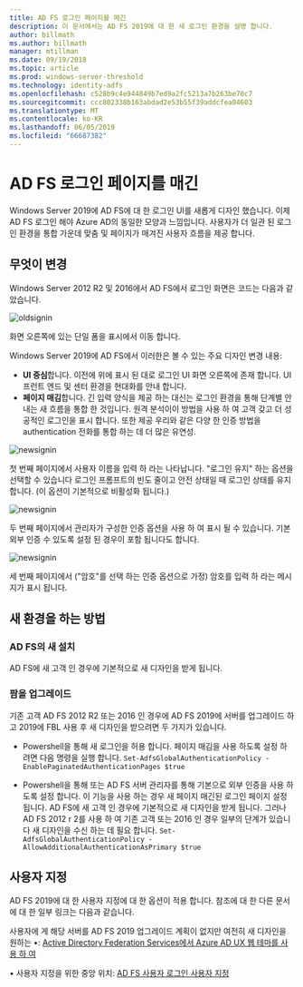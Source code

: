```yaml
---
title: AD FS 로그인 페이지를 매긴
description: 이 문서에서는 AD FS 2019에 대 한 새 로그인 환경을 설명 합니다.
author: billmath
ms.author: billmath
manager: mtillman
ms.date: 09/19/2018
ms.topic: article
ms.prod: windows-server-threshold
ms.technology: identity-adfs
ms.openlocfilehash: c528b9c4e944849b7ed9a2fc5213a7b263be70c7
ms.sourcegitcommit: ccc802338b163abdad2e53b55f39addcfea04603
ms.translationtype: MT
ms.contentlocale: ko-KR
ms.lasthandoff: 06/05/2019
ms.locfileid: "66687382"
---
```

# <a name="ad-fs-paginated-sign-in"></a>AD FS 로그인 페이지를 매긴


Windows Server 2019에 AD FS에 대 한 로그인 UI를 새롭게 디자인 했습니다.  이제 AD FS 로그인 해야 Azure AD의 동일한 모양과 느낌입니다.  사용자가 더 일관 된 로그인 환경을 통합 가운데 맞춤 및 페이지가 매겨진 사용자 흐름을 제공 합니다.

## <a name="whats-changing"></a>무엇이 변경
Windows Server 2012 R2 및 2016에서 AD FS에서 로그인 화면은 코드는 다음과 같았습니다.

![oldsignin](media/AD-FS-paginated-sign-in/signin1.png)

화면 오른쪽에 있는 단일 폼을 표시에서 이동 합니다.

Windows Server 2019에 AD FS에서 이러한은 볼 수 있는 주요 디자인 변경 내용:


- **UI 중심**합니다. 이전에 위에 표시 된 대로 로그인 UI 화면 오른쪽에 존재 합니다. UI 프런트 엔드 및 센터 환경을 현대화를 안내 합니다.
- **페이지 매김**합니다. 긴 입력 양식을 제공 하는 대신는 로그인 환경을 통해 단계별 안내는 새 흐름을 통합 한 것입니다. 원격 분석이이 방법을 사용 하 여 고객 갖고 더 성공적인 로그인을 표시 합니다. 또한 제공 우리와 같은 다양 한 인증 방법을 authentication 전화를 통합 하는 데 더 많은 유연성.

![newsignin](media/AD-FS-paginated-sign-in/signin2.png)

첫 번째 페이지에서 사용자 이름을 입력 하 라는 나타납니다. "로그인 유지" 하는 옵션을 선택할 수 있습니다 로그인 프롬프트의 빈도 줄이고 안전 상태일 때 로그인 상태를 유지 합니다. (이 옵션이 기본적으로 비활성화 됩니다.)

![newsignin](media/AD-FS-paginated-sign-in/signin3.png)

두 번째 페이지에서 관리자가 구성한 인증 옵션을 사용 하 여 표시 될 수 있습니다. 기본 외부 인증 수 있도록 설정 된 경우이 포함 됩니다도 합니다.

![newsignin](media/AD-FS-paginated-sign-in/signin4.png)

세 번째 페이지에서 ("암호"를 선택 하는 인증 옵션으로 가정) 암호를 입력 하 라는 메시지가 표시 됩니다.

## <a name="how-to-get-the-new-experience"></a>새 환경을 하는 방법

### <a name="new-installation-of-ad-fs"></a>AD FS의 새 설치
AD FS에 새 고객 인 경우에 기본적으로 새 디자인을 받게 됩니다.

### <a name="upgrading-a-farm"></a>팜을 업그레이드
기존 고객 AD FS 2012 R2 또는 2016 인 경우에 AD FS 2019에 서버를 업그레이드 하 고 2019에 FBL 사용 후 새 디자인을 받으려면 두 가지가 있습니다.

- Powershell을 통해 새 로그인을 허용 합니다. 페이지 매김을 사용 하도록 설정 하려면 다음 명령을 실행 합니다. ``Set-AdfsGlobalAuthenticationPolicy -EnablePaginatedAuthenticationPages $true``

 - Powershell을 통해 또는 AD FS 서버 관리자를 통해 기본으로 외부 인증을 사용 하도록 설정 합니다. 이 기능을 사용 하는 경우 새 페이지 매긴된 로그인 페이지 설정 됩니다.
AD FS에 새 고객 인 경우에 기본적으로 새 디자인을 받게 됩니다. 그러나 AD FS 2012 r 2를 사용 하 여 기존 고객 또는 2016 인 경우 일부의 단계가 있습니다 새 디자인을 수신 하는 데 필요 합니다. ``Set-AdfsGlobalAuthenticationPolicy -AllowAdditionalAuthenticationAsPrimary $true``

## <a name="customization"></a>사용자 지정
AD FS 2019에 대 한 사용자 지정에 대 한 옵션이 적용 합니다.
참조에 대 한 다른 문서에 대 한 일부 링크는 다음과 같습니다.

사용자에 게 해당 서버를 AD FS 2019 업그레이드 계획이 없지만 여전히 새 디자인을 원하는 •: [Active Directory Federation Services에서 Azure AD UX 웹 테마를 사용 하 여](azure-ux-web-theme-in-ad-fs.md)

• 사용자 지정을 위한 중앙 위치: [AD FS 사용자 로그인 사용자 지정](ad-fs-user-sign-in-customization.md)
